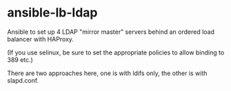 # ansible-lb-ldap
Ansible to set up 4 LDAP "mirror master" servers behind an ordered load balancer with HAProxy.

(If you use selinux, be sure to set the appropriate policies to allow binding to 389 etc.)


There are two approaches here, one is with ldifs only, the other is with slapd.conf.
